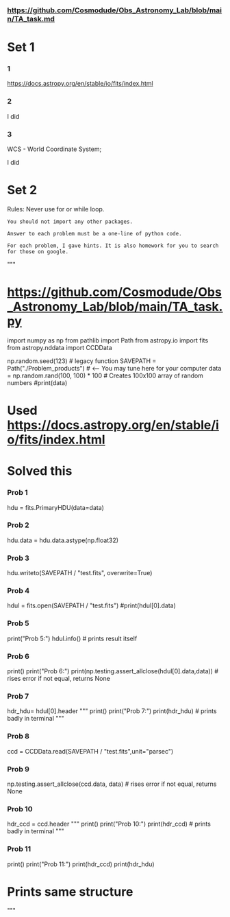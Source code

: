 ### https://github.com/Cosmodude/Obs_Astronomy_Lab/blob/main/TA_task.md
# Set 1

### 1 
https://docs.astropy.org/en/stable/io/fits/index.html
### 2
I did

### 3 
WCS - World Coordinate System;

I did

# Set 2 
Rules: 
    Never use for or while loop.

    You should not import any other packages.

    Answer to each problem must be a one-line of python code.

    For each problem, I gave hints. It is also homework for you to search for those on google.

"""
# https://github.com/Cosmodude/Obs_Astronomy_Lab/blob/main/TA_task.py
import numpy as np
from pathlib import Path
from astropy.io import fits
from astropy.nddata import CCDData

np.random.seed(123)  # legacy function
SAVEPATH = Path("./Problem_products")  # <-- You may tune here for your computer
data = np.random.rand(100, 100) * 100 # Creates 100x100 array of random numbers
#print(data)

# Used https://docs.astropy.org/en/stable/io/fits/index.html
# Solved this

### Prob 1
hdu = fits.PrimaryHDU(data=data)
### Prob 2
hdu.data = hdu.data.astype(np.float32)
### Prob 3
hdu.writeto(SAVEPATH / "test.fits", overwrite=True)
### Prob 4
hdul = fits.open(SAVEPATH / "test.fits")
#print(hdul[0].data)

### Prob 5
print("Prob 5:")
hdul.info()  # prints result itself
### Prob 6 
print()
print("Prob 6:")
print(np.testing.assert_allclose(hdul[0].data,data)) # rises error if not equal, returns None
### Prob 7 
hdr_hdu= hdul[0].header
"""
print()
print("Prob 7:")
print(hdr_hdu)  # prints badly in terminal
"""
### Prob 8
ccd = CCDData.read(SAVEPATH / "test.fits",unit="parsec")
### Prob 9
np.testing.assert_allclose(ccd.data, data) # rises error if not equal, returns None
### Prob 10 
hdr_ccd = ccd.header
"""
print()
print("Prob 10:")
print(hdr_ccd) # prints badly in terminal
"""
### Prob 11
print()
print("Prob 11:")
print(hdr_ccd)
print(hdr_hdu)
# Prints same structure



"""